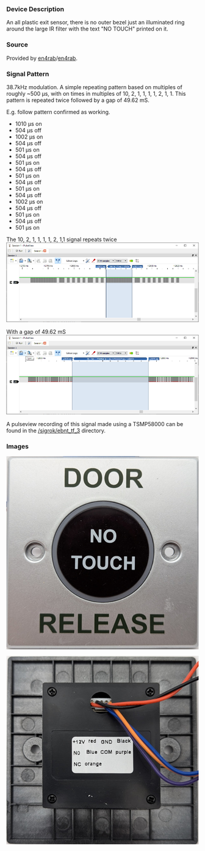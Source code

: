 ### Device Description

An all plastic exit sensor, there is no outer bezel just an illuminated ring around the large IR filter with the text "NO TOUCH" printed on it.

### Source

Provided by [en4rab](https://twitter.com/en4rab)/[en4rab](https://github.com/en4rab).

### Signal Pattern

38.7kHz modulation. A simple repeating pattern based on multiples of roughly ~500 μs, with on times in multiples of 10, 2, 1, 1, 1, 1, 2, 1, 1. This pattern is repeated twice followed by a gap of 49.62 mS.

E.g. follow pattern confirmed as working.

* 1010 μs on
* 504 μs off
* 1002 μs on
* 504 μs off
* 501 μs on
* 504 μs off
* 501 μs on
* 504 μs off
* 501 μs on
* 504 μs off
* 501 μs on
* 504 μs off
* 1002 μs on
* 504 μs off
* 501 μs on
* 504 μs off
* 501 μs on

The 10, 2, 1, 1, 1, 1, 2, 1,1 signal repeats twice![](img/ebnt_tf_3/ebnt_tf_3-pulseview-signal.png)

With a gap of 49.62 mS![](img/ebnt_tf_3/ebnt_tf_3-pulseview-gap.png)

A pulseview recording of this signal made using a TSMP58000 can be found in the [/sigrok/ebnt_tf_3](/sigrok/ebnt_tf_3) directory. 

### Images

![](img/ebnt_tf_3/ebnt_tf_3-front.jpg)

![](img/ebnt_tf_3/ebnt_tf_3-back.jpg)